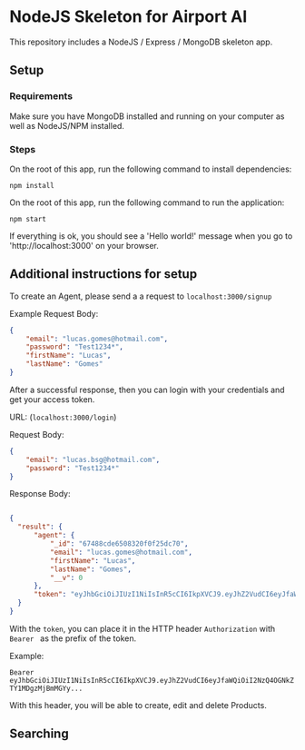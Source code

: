 # NodeJS Skeleton for Airport AI

This repository includes a NodeJS / Express / MongoDB skeleton app.

## Setup

### Requirements
Make sure you have MongoDB installed and running on your computer as well as NodeJS/NPM installed.

### Steps
On the root of this app, run the following command to install dependencies:
```
npm install
```

On the root of this app, run the following command to run the application:
```
npm start
```

If everything is ok, you should see a 'Hello world!' message when you go to 'http://localhost:3000' on your browser.

## Additional instructions for setup

To create an Agent, please send a a request to `localhost:3000/signup`


Example Request Body:
````json
{
    "email": "lucas.gomes@hotmail.com",
    "password": "Test1234*",
    "firstName": "Lucas",
    "lastName": "Gomes"
}
````

After a successful response, then you can login with your credentials and get your access token.

URL: (`localhost:3000/login`)

Request Body:
````json
{
    "email": "lucas.bsg@hotmail.com",
    "password": "Test1234*"
}
````

Response Body:
````json

{
  "result": {
      "agent": {
          "_id": "67488cde6508320f0f25dc70",
          "email": "lucas.gomes@hotmail.com",
          "firstName": "Lucas",
          "lastName": "Gomes",
          "__v": 0
      },
      "token": "eyJhbGciOiJIUzI1NiIsInR5cCI6IkpXVCJ9.eyJhZ2VudCI6eyJfaWQiOiI2NzQ4OGNkZTY1MDgzMjBmMGYyNWRjNzAiLCJlbWFpbCI6Imx1Y2FzLmdvbWVzQGhvdG1haWwuY29tIiwiZmlyc3ROYW1lIjoiTHVjYXMiLCJsYXN0TmFtZSI6IkdvbWVzIiwiX192IjowfSwiaWF0IjoxNzMyODA3OTM1fQ.oPYTVZs6NulvZwvcOTaU6kbcWK0fsftSZvtRvv7MUIc"
  }
}
````

With the `token`, you can place it in the HTTP header `Authorization` with `Bearer ` as the prefix of the token.


Example:


 `Bearer eyJhbGciOiJIUzI1NiIsInR5cCI6IkpXVCJ9.eyJhZ2VudCI6eyJfaWQiOiI2NzQ4OGNkZTY1MDgzMjBmMGYy...`

With this header, you will be able to create, edit and delete Products.



## Searching



